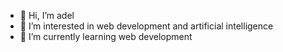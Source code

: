 - 👋 Hi, I’m adel
- 👀 I’m interested in web development and artificial intelligence
- 🌱 I’m currently learning web development

<!---
AraHimN/AraHimN is a ✨ special ✨ repository because its `README.md` (this file) appears on your GitHub profile.
You can click the Preview link to take a look at your changes.
--->
